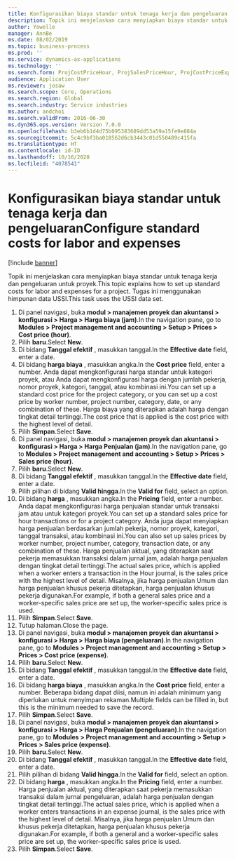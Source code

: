 ```yaml
---
title: Konfigurasikan biaya standar untuk tenaga kerja dan pengeluaran
description: Topik ini menjelaskan cara menyiapkan biaya standar untuk tenaga kerja dan pengeluaran untuk proyek.
author: Yowelle
manager: AnnBe
ms.date: 08/02/2019
ms.topic: business-process
ms.prod: ''
ms.service: dynamics-ax-applications
ms.technology: ''
ms.search.form: ProjCostPriceHour, ProjSalesPriceHour, ProjCostPriceExpense, ProjSalesPriceCost
audience: Application User
ms.reviewer: josaw
ms.search.scope: Core, Operations
ms.search.region: Global
ms.search.industry: Service industries
ms.author: andchoi
ms.search.validFrom: 2016-06-30
ms.dyn365.ops.version: Version 7.0.0
ms.openlocfilehash: b3eb6b1d4d75b095383689dd53a59a15fe9e884a
ms.sourcegitcommit: 5c4c9bf3ba018562d6cb3443c01d550489c415fa
ms.translationtype: HT
ms.contentlocale: id-ID
ms.lasthandoff: 10/16/2020
ms.locfileid: "4078541"
---
```

# <a name="configure-standard-costs-for-labor-and-expenses"></a><span data-ttu-id="c5282-103">Konfigurasikan biaya standar untuk tenaga kerja dan pengeluaran</span><span class="sxs-lookup"><span data-stu-id="c5282-103">Configure standard costs for labor and expenses</span></span>

[!include [banner](../../includes/banner.md)]

<span data-ttu-id="c5282-104">Topik ini menjelaskan cara menyiapkan biaya standar untuk tenaga kerja dan pengeluaran untuk proyek.</span><span class="sxs-lookup"><span data-stu-id="c5282-104">This topic explains how to set up standard costs for labor and expenses for a project.</span></span> <span data-ttu-id="c5282-105">Tugas ini menggunakan himpunan data USSI.</span><span class="sxs-lookup"><span data-stu-id="c5282-105">This task uses the USSI data set.</span></span>

1. <span data-ttu-id="c5282-106">Di panel navigasi, buka **modul > manajemen proyek dan akuntansi > konfigurasi > Harga > Harga biaya (jam)**.</span><span class="sxs-lookup"><span data-stu-id="c5282-106">In the navigation pane, go to **Modules > Project management and accounting > Setup > Prices > Cost price (hour)**.</span></span>
2. <span data-ttu-id="c5282-107">Pilih **baru**.</span><span class="sxs-lookup"><span data-stu-id="c5282-107">Select **New**.</span></span>
3. <span data-ttu-id="c5282-108">Di bidang **Tanggal efektif** , masukkan tanggal.</span><span class="sxs-lookup"><span data-stu-id="c5282-108">In the **Effective date** field, enter a date.</span></span>
4. <span data-ttu-id="c5282-109">Di bidang **harga biaya** , masukkan angka.</span><span class="sxs-lookup"><span data-stu-id="c5282-109">In the **Cost price** field, enter a number.</span></span> <span data-ttu-id="c5282-110">Anda dapat mengkonfigurasi harga standar untuk kategori proyek, atau Anda dapat mengkonfigurasi harga dengan jumlah pekerja, nomor proyek, kategori, tanggal, atau kombinasi ini.</span><span class="sxs-lookup"><span data-stu-id="c5282-110">You can set up a standard cost price for the project category, or you can set up a cost price by worker number, project number, category, date, or any combination of these.</span></span> <span data-ttu-id="c5282-111">Harga biaya yang diterapkan adalah harga dengan tingkat detail tertinggi.</span><span class="sxs-lookup"><span data-stu-id="c5282-111">The cost price that is applied is the cost price with the highest level of detail.</span></span>  
5. <span data-ttu-id="c5282-112">Pilih **Simpan**.</span><span class="sxs-lookup"><span data-stu-id="c5282-112">Select **Save**.</span></span>
6. <span data-ttu-id="c5282-113">Di panel navigasi, buka **modul > manajemen proyek dan akuntansi > konfigurasi > Harga > Harga Penjualan (jam)**.</span><span class="sxs-lookup"><span data-stu-id="c5282-113">In the navigation pane, go to **Modules > Project management and accounting > Setup > Prices > Sales price (hour)**.</span></span>
7. <span data-ttu-id="c5282-114">Pilih **baru**.</span><span class="sxs-lookup"><span data-stu-id="c5282-114">Select **New**.</span></span>
8. <span data-ttu-id="c5282-115">Di bidang **Tanggal efektif** , masukkan tanggal.</span><span class="sxs-lookup"><span data-stu-id="c5282-115">In the **Effective date** field, enter a date.</span></span>
9. <span data-ttu-id="c5282-116">Pilih pilihan di bidang **Valid hingga**.</span><span class="sxs-lookup"><span data-stu-id="c5282-116">In the **Valid for** field, select an option.</span></span>
10. <span data-ttu-id="c5282-117">Di bidang **harga** , masukkan angka.</span><span class="sxs-lookup"><span data-stu-id="c5282-117">In the **Pricing** field, enter a number.</span></span> <span data-ttu-id="c5282-118">Anda dapat mengkonfigurasi harga penjualan standar untuk transaksi jam atau untuk kategori proyek.</span><span class="sxs-lookup"><span data-stu-id="c5282-118">You can set up a standard sales price for hour transactions or for a project category.</span></span> <span data-ttu-id="c5282-119">Anda juga dapat menyiapkan harga penjualan berdasarkan jumlah pekerja, nomor proyek, kategori, tanggal transaksi, atau kombinasi ini.</span><span class="sxs-lookup"><span data-stu-id="c5282-119">You can also set up sales prices by worker number, project number, category, transaction date, or any combination of these.</span></span> <span data-ttu-id="c5282-120">Harga penjualan aktual, yang diterapkan saat pekerja memasukkan transaksi dalam jurnal jam, adalah harga penjualan dengan tingkat detail tertinggi.</span><span class="sxs-lookup"><span data-stu-id="c5282-120">The actual sales price, which is applied when a worker enters a transaction in the Hour journal, is the sales price with the highest level of detail.</span></span> <span data-ttu-id="c5282-121">Misalnya, jika harga penjualan Umum dan harga penjualan khusus pekerja ditetapkan, harga penjualan khusus pekerja digunakan.</span><span class="sxs-lookup"><span data-stu-id="c5282-121">For example, if both a general sales price and a worker-specific sales price are set up, the worker-specific sales price is used.</span></span>  
11. <span data-ttu-id="c5282-122">Pilih **Simpan**.</span><span class="sxs-lookup"><span data-stu-id="c5282-122">Select **Save**.</span></span>
12. <span data-ttu-id="c5282-123">Tutup halaman.</span><span class="sxs-lookup"><span data-stu-id="c5282-123">Close the page.</span></span>
13. <span data-ttu-id="c5282-124">Di panel navigasi, buka **modul > manajemen proyek dan akuntansi > konfigurasi > Harga > Harga biaya (pengeluaran)**.</span><span class="sxs-lookup"><span data-stu-id="c5282-124">In the navigation pane, go to **Modules > Project management and accounting > Setup > Prices > Cost price (expense)**.</span></span>
14. <span data-ttu-id="c5282-125">Pilih **baru**.</span><span class="sxs-lookup"><span data-stu-id="c5282-125">Select **New**.</span></span>
15. <span data-ttu-id="c5282-126">Di bidang **Tanggal efektif** , masukkan tanggal.</span><span class="sxs-lookup"><span data-stu-id="c5282-126">In the **Effective date** field, enter a date.</span></span>
16. <span data-ttu-id="c5282-127">Di bidang **harga biaya** , masukkan angka.</span><span class="sxs-lookup"><span data-stu-id="c5282-127">In the **Cost price** field, enter a number.</span></span> <span data-ttu-id="c5282-128">Beberapa bidang dapat diisi, namun ini adalah minimum yang diperlukan untuk menyimpan rekaman.</span><span class="sxs-lookup"><span data-stu-id="c5282-128">Multiple fields can be filled in, but this is the minimum needed to save the record.</span></span>  
17. <span data-ttu-id="c5282-129">Pilih **Simpan**.</span><span class="sxs-lookup"><span data-stu-id="c5282-129">Select **Save**.</span></span>
18. <span data-ttu-id="c5282-130">Di panel navigasi, buka **modul > manajemen proyek dan akuntansi > konfigurasi > Harga > Harga Penjualan (pengeluaran)**.</span><span class="sxs-lookup"><span data-stu-id="c5282-130">In the navigation pane, go to **Modules > Project management and accounting > Setup > Prices > Sales price (expense)**.</span></span>
19. <span data-ttu-id="c5282-131">Pilih **baru**.</span><span class="sxs-lookup"><span data-stu-id="c5282-131">Select **New**.</span></span>
20. <span data-ttu-id="c5282-132">Di bidang **Tanggal efektif** , masukkan tanggal.</span><span class="sxs-lookup"><span data-stu-id="c5282-132">In the **Effective date** field, enter a date.</span></span>
21. <span data-ttu-id="c5282-133">Pilih pilihan di bidang **Valid hingga**.</span><span class="sxs-lookup"><span data-stu-id="c5282-133">In the **Valid for** field, select an option.</span></span>
22. <span data-ttu-id="c5282-134">Di bidang **harga** , masukkan angka.</span><span class="sxs-lookup"><span data-stu-id="c5282-134">In the **Pricing** field, enter a number.</span></span> <span data-ttu-id="c5282-135">Harga penjualan aktual, yang diterapkan saat pekerja memasukkan transaksi dalam jurnal pengeluaran, adalah harga penjualan dengan tingkat detail tertinggi.</span><span class="sxs-lookup"><span data-stu-id="c5282-135">The actual sales price, which is applied when a worker enters transactions in an expense journal, is the sales price with the highest level of detail.</span></span> <span data-ttu-id="c5282-136">Misalnya, jika harga penjualan Umum dan khusus pekerja ditetapkan, harga penjualan khusus pekerja digunakan.</span><span class="sxs-lookup"><span data-stu-id="c5282-136">For example, if both a general and a worker-specific sales price are set up, the worker-specific sales price is used.</span></span>  
23. <span data-ttu-id="c5282-137">Pilih **Simpan**.</span><span class="sxs-lookup"><span data-stu-id="c5282-137">Select **Save**.</span></span>

